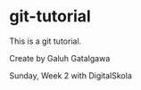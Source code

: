 # git-tutorial
This is a git tutorial.


Create by Galuh Gatalgawa

Sunday, Week 2 with DigitalSkola
